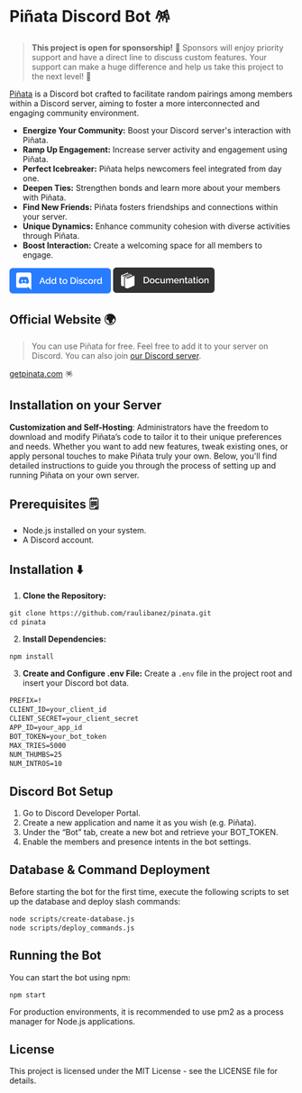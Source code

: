 # Piñata Discord Bot 🪅

> **This project is open for sponsorship!** 🚀 Sponsors will enjoy priority support and have a direct line to discuss custom features. Your support can make a huge difference and help us take this project to the next level! 🌟

[Piñata](http://getpinata.com) is a Discord bot crafted to facilitate random pairings among members within a Discord server, aiming to foster a more interconnected and engaging community environment.

- **Energize Your Community:** Boost your Discord server's interaction with Piñata.
- **Ramp Up Engagement:** Increase server activity and engagement using Piñata.
- **Perfect Icebreaker:** Piñata helps newcomers feel integrated from day one.
- **Deepen Ties:** Strengthen bonds and learn more about your members with Piñata.
- **Find New Friends:** Piñata fosters friendships and connections within your server.
- **Unique Dynamics:** Enhance community cohesion with diverse activities through Piñata.
- **Boost Interaction:** Create a welcoming space for all members to engage.

[![Add to Discord](/images/addtodiscord.png)](https://discord.com/api/oauth2/authorize?client_id=1024371079621398568&permissions=2048&scope=bot)
[![Documentation](/images/documentation.png)](https://pinatabot.notion.site/Documentation-2836444843434da8bdd89e3311c7c171)

## Official Website 🌍

> You can use Piñata for free. Feel free to add it to your server on Discord. You can also join [our Discord server](https://discord.gg/XMdrNExKRJ).

[getpinata.com](http://getpinata.com) 🪅

## Installation on your Server

**Customization and Self-Hosting**: Administrators have the freedom to download and modify Piñata’s code to tailor it to their unique preferences and needs. Whether you want to add new features, tweak existing ones, or apply personal touches to make Piñata truly your own. Below, you'll find detailed instructions to guide you through the process of setting up and running Piñata on your own server.

## Prerequisites 🗒️
- Node.js installed on your system.
- A Discord account.

## Installation ⬇️

1. **Clone the Repository:**

```
git clone https://github.com/raulibanez/pinata.git
cd pinata
```

2. **Install Dependencies:**

```
npm install
```


3. **Create and Configure .env File:**
Create a `.env` file in the project root and insert your Discord bot data.
```
PREFIX=!
CLIENT_ID=your_client_id
CLIENT_SECRET=your_client_secret
APP_ID=your_app_id
BOT_TOKEN=your_bot_token
MAX_TRIES=5000
NUM_THUMBS=25
NUM_INTROS=10
```

## Discord Bot Setup

1. Go to Discord Developer Portal.
2. Create a new application and name it as you wish (e.g. Piñata).
3. Under the “Bot” tab, create a new bot and retrieve your BOT_TOKEN.
4. Enable the members and presence intents in the bot settings.

## Database & Command Deployment

Before starting the bot for the first time, execute the following scripts to set up the database and deploy slash commands:

```
node scripts/create-database.js
node scripts/deploy_commands.js
```

## Running the Bot

You can start the bot using npm:

```
npm start
```

For production environments, it is recommended to use pm2 as a process manager for Node.js applications.

## License

This project is licensed under the MIT License - see the LICENSE file for details.